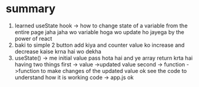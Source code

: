 
# summary
1. learned useState hook -> how to change state of a variable from the entire page jaha jaha 
wo variable hoga wo update ho jayega by the power of react 
2. baki to simple 2 button add kiya and counter value ko increase and decrease kaise krna hai wo dekha 
3. useState() -> me initial value pass hota hai and ye array return krta hai having two things 
first -> value ->updated value
second -> function ->function to make changes of the updated value ok
see the code to understand how it is working code -> app.js ok